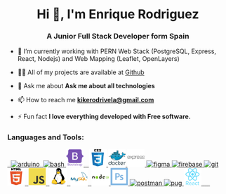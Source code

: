 <h1 align="center">Hi 👋, I'm Enrique Rodriguez</h1>
<h3 align="center">A Junior Full Stack Developer form Spain</h3>

- 🌱 I’m currently working with PERN Web Stack (PostgreSQL, Express, React, Nodejs) and Web Mapping (Leaflet, OpenLayers)

- 👨‍💻 All of my projects are available at [Github](https://github.com/kikerodrivela)

- 💬 Ask me about **Ask me about all technologies**

- 📫 How to reach me **kikerodrivela@gmail.com**

- ⚡ Fun fact **I love everything developed with Free software.**

<h3 align="left">Languages and Tools:</h3>
<p align="left"><a href="https://developer.android.com" target="_blank" rel="noopener">&nbsp;</a><a href="https://angular.io" target="_blank" rel="noopener">&nbsp;</a><a href="https://www.arduino.cc/" target="_blank" rel="noopener"><img src="https://cdn.worldvectorlogo.com/logos/arduino-1.svg" alt="arduino" width="40" height="40" /> </a><a href="https://aws.amazon.com" target="_blank" rel="noopener">&nbsp;</a><a href="https://www.gnu.org/software/bash/" target="_blank" rel="noopener"><img src="https://www.vectorlogo.zone/logos/gnu_bash/gnu_bash-icon.svg" alt="bash" width="40" height="40" /> </a> <a href="https://getbootstrap.com" target="_blank" rel="noopener"> <img src="https://raw.githubusercontent.com/devicons/devicon/master/icons/bootstrap/bootstrap-plain-wordmark.svg" alt="bootstrap" width="40" height="40" /> </a><a href="https://www.w3schools.com/cpp/" target="_blank" rel="noopener">&nbsp;</a><a href="https://www.w3schools.com/cs/" target="_blank" rel="noopener">&nbsp;</a><a href="https://www.w3schools.com/css/" target="_blank" rel="noopener"><img src="https://raw.githubusercontent.com/devicons/devicon/master/icons/css3/css3-original-wordmark.svg" alt="css3" width="40" height="40" /> </a> <a href="https://www.docker.com/" target="_blank" rel="noopener"> <img src="https://raw.githubusercontent.com/devicons/devicon/master/icons/docker/docker-original-wordmark.svg" alt="docker" width="40" height="40" /> </a> <a href="https://expressjs.com" target="_blank" rel="noopener"> <img src="https://raw.githubusercontent.com/devicons/devicon/master/icons/express/express-original-wordmark.svg" alt="express" width="40" height="40" /> </a> <a href="https://www.figma.com/" target="_blank" rel="noopener"> <img src="https://www.vectorlogo.zone/logos/figma/figma-icon.svg" alt="figma" width="40" height="40" /> </a> <a href="https://firebase.google.com/" target="_blank" rel="noopener"> <img src="https://www.vectorlogo.zone/logos/firebase/firebase-icon.svg" alt="firebase" width="40" height="40" /> </a> <a href="https://git-scm.com/" target="_blank" rel="noopener"> <img src="https://www.vectorlogo.zone/logos/git-scm/git-scm-icon.svg" alt="git" width="40" height="40" /> </a> <a href="https://www.w3.org/html/" target="_blank" rel="noopener"> <img src="https://raw.githubusercontent.com/devicons/devicon/master/icons/html5/html5-original-wordmark.svg" alt="html5" width="40" height="40" /> </a><a href="https://www.adobe.com/in/products/illustrator.html" target="_blank" rel="noopener">&nbsp;</a><a href="https://developer.mozilla.org/en-US/docs/Web/JavaScript" target="_blank" rel="noopener"><img src="https://raw.githubusercontent.com/devicons/devicon/master/icons/javascript/javascript-original.svg" alt="javascript" width="40" height="40" /> </a><a href="https://kotlinlang.org" target="_blank" rel="noopener">&nbsp;</a><a href="https://www.linux.org/" target="_blank" rel="noopener"><img src="https://raw.githubusercontent.com/devicons/devicon/master/icons/linux/linux-original.svg" alt="linux" width="40" height="40" /> </a><a href="https://www.mongodb.com/" target="_blank" rel="noopener">&nbsp;</a><a href="https://www.mysql.com/" target="_blank" rel="noopener"><img src="https://raw.githubusercontent.com/devicons/devicon/master/icons/mysql/mysql-original-wordmark.svg" alt="mysql" width="40" height="40" /> </a><a href="https://www.nginx.com" target="_blank" rel="noopener">&nbsp;</a><a href="https://nodejs.org" target="_blank" rel="noopener"><img src="https://raw.githubusercontent.com/devicons/devicon/master/icons/nodejs/nodejs-original-wordmark.svg" alt="nodejs" width="40" height="40" /> </a> <a href="https://www.photoshop.com/en" target="_blank" rel="noopener"> <img src="https://raw.githubusercontent.com/devicons/devicon/master/icons/photoshop/photoshop-line.svg" alt="photoshop" width="40" height="40" /> </a> <a href="https://postman.com" target="_blank" rel="noopener"> <img src="https://www.vectorlogo.zone/logos/getpostman/getpostman-icon.svg" alt="postman" width="40" height="40" /> </a> <a href="https://pugjs.org" target="_blank" rel="noopener"> <img src="https://cdn.worldvectorlogo.com/logos/pug.svg" alt="pug" width="40" height="40" /> </a> <a href="https://reactjs.org/" target="_blank" rel="noopener"> <img src="https://raw.githubusercontent.com/devicons/devicon/master/icons/react/react-original-wordmark.svg" alt="react" width="40" height="40" /> </a><a href="https://sass-lang.com" target="_blank" rel="noopener">&nbsp;</a><a href="https://tailwindcss.com/" target="_blank" rel="noopener">&nbsp;</a><a href="https://www.typescriptlang.org/" target="_blank" rel="noopener">&nbsp;</a><a href="https://vuejs.org/" target="_blank" rel="noopener">&nbsp;</a></p>
